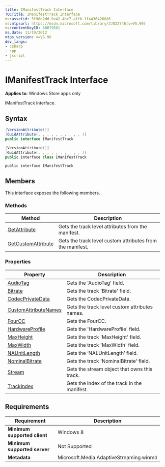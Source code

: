 ```yaml
---
title: IManifestTrack Interface
TOCTitle: IManifestTrack Interface
ms:assetid: 5f90d2dd-9e42-4bc7-affb-1f44364268d6
ms:mtpsurl: https://msdn.microsoft.com/library/JJ822746(v=VS.90)
ms:contentKeyID: 50079501
ms.date: 11/19/2012
mtps_version: v=VS.90
dev_langs:
- csharp
- cpp
- jscript
---
```


# IManifestTrack Interface

**Applies to:** Windows Store apps only

IManifestTrack interface.

## Syntax

```csharp
[VersionAttribute()]
[GuidAttribute(, , , , , , , , , , )]
public interface IManifestTrack
```

```cpp
[VersionAttribute()]
[GuidAttribute(, , , , , , , , , , )]
public interface class IManifestTrack
```

```jscript
public interface IManifestTrack
```

## Members

This interface exposes the following members.

### Methods

|Method|Description|
|--- |--- |
|[GetAttribute](imanifesttrack-interface-getattribute-method.md)|Gets the track level attributes from the manifest.|
|[GetCustomAttribute](imanifesttrack-interface-getcustomattribute-method.md)|Gets the track level custom attributes from the manifest.|

### Properties

|Property|Description|
|--- |--- |
|[AudioTag](imanifesttrack-interface-audiotag-property.md)|Gets the 'AudioTag' field.|
|[Bitrate](imanifesttrack-interface-bitrate-property.md)|Gets the track 'Bitrate' field.|
|[CodecPrivateData](imanifesttrack-interface-codecprivatedata-property.md)|Gets the CodecPrivateData.|
|[CustomAttributeNames](imanifesttrack-interface-customattributenames-property.md)|Gets the track level custom attributes names.|
|[FourCC](imanifesttrack-interface-fourcc-property.md)|Gets the FourCC.|
|[HardwareProfile](imanifesttrack-interface-hardwareprofile-property.md)|Gets the 'HardwareProfile' field.|
|[MaxHeight](imanifesttrack-interface-maxheight-property.md)|Gets the track 'MaxHeight' field.|
|[MaxWidth](imanifesttrack-interface-maxwidth-property.md)|Gets the track 'MaxWidth' field.|
|[NAUnitLength](imanifesttrack-interface-naunitlength-property.md)|Gets the ‘NALUnitLength’ field.|
|[NominalBitrate](imanifesttrack-interface-nominalbitrate-property.md)|Gets the track 'NominalBitrate' field.|
|[Stream](imanifesttrack-interface-stream-property.md)|Gets the stream object that owns this track.|
|[TrackIndex](imanifesttrack-interface-trackindex-property.md)|Gets the index of the track in the manifest.|

## Requirements

|Requirement|Description|
|--- |--- |
|**Minimum supported client**|Windows 8|
|**Minimum supported server**|Not Supported|
|**Metadata**|Microsoft.Media.AdaptiveStreaming.winmd|
